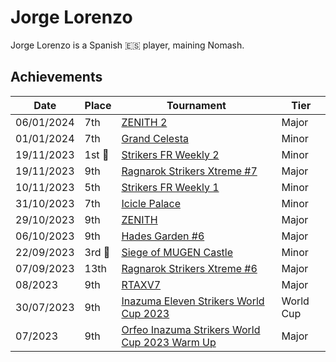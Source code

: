 # Jorge Lorenzo

Jorge Lorenzo is a Spanish :es: player, maining Nomash.

## Achievements

|Date|Place|Tournament|Tier|
|-|-|-|-|
| 06/01/2024 | 7th | [ZENITH 2](../../tournaments/misc/zenith2.md) | Major |
| 01/01/2024 | 7th | [Grand Celesta](../../tournaments/misc/grandcelesta.md) | Minor |
| 19/11/2023 |1st :1st_place_medal:| [Strikers FR Weekly 2](../../tournaments/weeklies/weekly2.md) | Minor |
| 19/11/2023 | 9th | [Ragnarok Strikers Xtreme #7](../../tournaments/ragna/ragnax7.md) | Major |
| 10/11/2023 | 5th | [Strikers FR Weekly 1](../../tournaments/weeklies/weekly1.md) | Minor |
| 31/10/2023 | 7th | [Icicle Palace](../../tournaments/misc/icicle.md) | Minor |
| 29/10/2023 | 9th | [ZENITH](../../tournaments/misc/zenith1.md) | Major |
| 06/10/2023 | 9th | [Hades Garden #6](../../tournaments/hg/hg6.md) | Major |
| 22/09/2023 | 3rd :3rd_place_medal: | [Siege of MUGEN Castle](../../tournaments/misc/mugen.md) | Minor |
| 07/09/2023 | 13th | [Ragnarok Strikers Xtreme #6](../../tournaments/ragna/ragnax6.md) | Major |
| 08/2023 | 9th | [RTAXV7](../../tournaments/rtaxv/rtaxv7.md) | Major |
| 30/07/2023 | 9th | [Inazuma Eleven Strikers World Cup 2023](../../tournaments/worldcup23.md) | World Cup |
| 07/2023 | 9th | [Orfeo Inazuma Strikers World Cup 2023 Warm Up](../../tournaments/misc/orfeowc.md) | Major |
